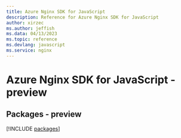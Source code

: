 ```yaml
---
title: Azure Nginx SDK for JavaScript
description: Reference for Azure Nginx SDK for JavaScript
author: xirzec
ms.author: jeffish
ms.data: 04/13/2023
ms.topic: reference
ms.devlang: javascript
ms.service: nginx
---
```

# Azure Nginx SDK for JavaScript - preview
## Packages - preview
[!INCLUDE [packages](nginx-index.md)]